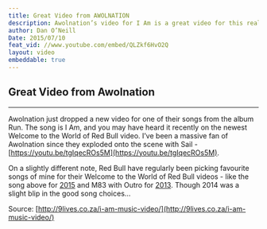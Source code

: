 ```yaml
---
title: Great Video from AWOLNATION
description: Awolnation’s video for I Am is a great video for this really good song
author: Dan O’Neill
Date: 2015/07/10
feat_vid: //www.youtube.com/embed/QLZkf6HvO2Q
layout: video
embeddable: true
---
```



## Great Video from Awolnation

***

Awolnation just dropped a new video for one of their songs from the album Run. The song is I Am, and you may have heard it recently on the newest Welcome to the World of Red Bull video. I’ve been a massive fan of Awolnation since they exploded onto the scene with Sail - [https://youtu.be/tgIqecROs5M](https://youtu.be/tgIqecROs5M). 

On a slightly different note, Red Bull have regularly been picking favourite songs of mine for their Welcome to the World of Red Bull videos - like the song above for [2015](https://youtu.be/kKPtLTg31Mg) and M83 with Outro for [2013](https://youtu.be/hoSVI7ovEIw). Though 2014 was a slight blip in the good song choices…

Source: [http://9lives.co.za/i-am-music-video/](http://9lives.co.za/i-am-music-video/)